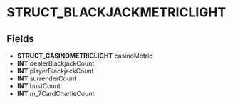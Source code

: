 # STRUCT_BLACKJACKMETRICLIGHT

## Fields
* **STRUCT_CASINOMETRICLIGHT** casinoMetric
* **INT** dealerBlackjackCount
* **INT** playerBlackjackCount
* **INT** surrenderCount
* **INT** bustCount
* **INT** m_7CardCharlieCount
